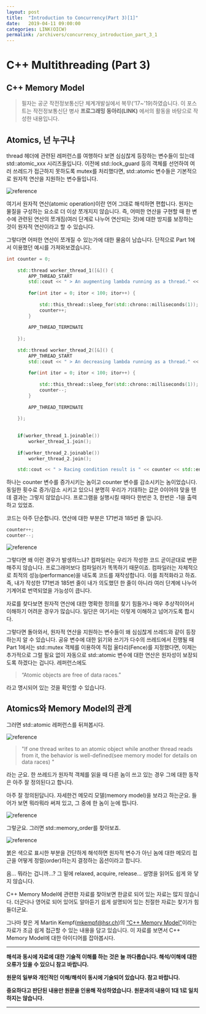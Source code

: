 ```yaml
---
layout: post
title:  "Introduction to Concurrency(Part 3)[1]"
date:   2019-04-11 09:00:00
categories: LINK(OICW)
permalink: /archivers/concurrency_introduction_part_3_1
---
```


# C++ Multithreading (Part 3)
## C++ Memory Model

> 필자는 공군 작전정보통신단 체계개발실에서 복무('17~'19)하였습니다. 이 포스트는 작전정보통신단 병사 **프로그래밍 동아리(LINK)** 에서의 활동을 바탕으로 작성한 내용입니다.

## Atomics, 넌 누구냐

  thread 헤더에 관련된 레퍼런스를 여행하다 보면 심심찮게 등장하는 변수들이 있는데 std::atomic_xxx 시리즈들입니다. 이전에 std::lock_guard 등의 객체를 선언하여 여러 쓰레드가 접근하지 못하도록 mutex를 처리했다면, std::atomic 변수들은 기본적으로 원자적 연산을 지원하는 변수들입니다. 
  
![reference](/assets/posts/2019-04-11-concurrency-introduction-part-3/2019-04-11-00.jpg)

여기서 원자적 연산(atomic operation)이란 언어 그대로 해석하면 편합니다. 원자는 물질을 구성하는 요소로 더 이상 쪼개지지 않습니다. 즉, 어떠한 연산을 구현할 때 한 변수에 관련된 연산의 쪼개짐(여러 단계로 나누어 연산되는 것)에 대한 방지를 보장하는 것이 원자적 연산이라고 할 수 있습니다. 

그렇다면 어떠한 연산이 쪼개질 수 있는가에 대한 물음이 남습니다. 단적으로 Part 1에서 이용했던 예시를 가져와보겠습니다. 

```cpp
int counter = 0;
	
	std::thread worker_thread_1([&]() {
		APP_THREAD_START
		std::cout << " > An augmenting lambda running as a thread." << std::endl;
				
		for(int itor = 0; itor < 100; itor++) {
			
			std::this_thread::sleep_for(std::chrono::milliseconds(1));
			counter++;
		}
		
		APP_THREAD_TERMINATE
		
	});
	
	std::thread worker_thread_2([&]() {
		APP_THREAD_START
		std::cout << " > An decreasing lambda running as a thread." << std::endl;
				
		for(int itor = 0; itor < 100; itor++) {
			
			std::this_thread::sleep_for(std::chrono::milliseconds(1));
			counter--;
		}
		
		APP_THREAD_TERMINATE
		
	});
	
	
	if(worker_thread_1.joinable())
		worker_thread_1.join();
	
	if(worker_thread_2.joinable())
		worker_thread_2.join();

	std::cout << " > Racing condition result is " << counter << std::endl;
```

하나는 counter 변수를 증가시키는 놈이고 counter 변수를 감소시키는 놈이었습니다. 동일한 횟수로 증가/감소 시키고 있으니 분명히 우리가 기대하는 값은 0이어야 맞을 텐데 결과는 그렇지 않았습니다. 프로그램을 실행시킬 때마다 한번은 3, 한번은 -1을 출력하고 있었죠. 

코드는 아주 단순합니다. 연산에 대한 부분은 171번과 185번 줄 입니다.

```cpp
counter++;
counter--;
```

![reference](/assets/posts/2019-04-11-concurrency-introduction-part-3/2019-04-11-01.jpg)

그렇다면 왜 이런 경우가 발생하느냐? 컴파일러는 우리가 작성한 코드 곧이곧대로 변환해주지 않습니다. 프로그래머보다 컴파일러가 똑똑하기 때문이죠. 컴파일러는 자체적으로 최적의 성능(performance)을 내도록 코드를 재작성합니다. 이를 최적화라고 하죠. 즉, 내가 작성한 171번과 185번 줄이 내가 의도했던 한 줄이 아니라 여러 단계에 나누어 기계어로 번역되었을 가능성이 큽니다.

자료를 찾다보면 원자적 연산에 대한 명확한 정의를 찾기 힘들거나 매우 추상적이어서 이해하기 어려운 경우가 많습니다. 일단은 여기서는 이렇게 이해하고 넘어가도록 합시다.

그렇다면 돌아와서, 원자적 연산을 지원하는 변수들이 왜 심심찮게 쓰레드와 같이 등장하는지 알 수 있습니다. 공유 변수에 대한 읽기와 쓰기가 다수의 쓰레드에서 진행될 때 Part 1에서는 std::mutex 객체를 이용하여 직접 울타리(Fence)를 지정했다면, 이제는 추가적으로 그럴 필요 없이 자동으로 std::atomic 변수에 대한 연산은 원자성이 보장되도록 하겠다는 겁니다. 레퍼런스에도

> “Atomic objects are free of data races.”

라고 명시되어 있는 것을 확인할 수 있습니다.

## Atomics와 Memory Model의 관계

그러면 std::atomic 레퍼런스를 뒤져봅시다. 

![reference](/assets/posts/2019-04-11-concurrency-introduction-part-3/2019-04-11-02.jpg)

> "If one thread writes to an atomic object while another thread reads from it, the behavior is well-defined(see memory model for details on data races) "

라는 군요. 한 쓰레드가 원자적 객체를 읽을 때 다른 놈이 쓰고 있는 경우 그에 대한 동작은 아주 잘 정의된다고 합니다.

아주 잘 정의된답니다. 자세한건 메모리 모델(memory model)을 보라고 하는군요. 들어가 보면 뭐라뭐라 써져 있고, 그 중에 한 놈이 눈에 띕니다.

![reference](/assets/posts/2019-04-11-concurrency-introduction-part-3/2019-04-11-03.jpg)

그렇군요. 그러면 std::memory_order를 찾아보죠.

![reference](/assets/posts/2019-04-11-concurrency-introduction-part-3/2019-04-11-04.jpg)

붉은 색으로 표시한 부분을 간단하게 해석하면 원자적 변수가 아닌 놈에 대한 메모리 접근을 어떻게 정렬(order)하는지 결정하는 옵션이라고 합니다. 

음... 뭐라는 겁니까...? 그 밑에 relaxed, acquire, release... 설명을 읽어도 쉽게 와 닿지 않습니다.

C++ Memory Model에 관련한 자료를 찾아보면 한글로 되어 있는 자료는 많지 않습니다. 더군다나 영어로 되어 있어도 알아듣기 쉽게 설명되어 있는 친절한 자료는 찾기가 힘들더군요.

그나마 찾은 게 Martin Kempf(mkempf@hsr.ch)의 [“C++ Memory Model"](https://wiki.ifs.hsr.ch/SemProgAnTr/files/CppMemoryModel_26_12_12.pdf)이라는 자료가 조금 쉽게 접근할 수 있는 내용을 담고 있습니다. 이 자료를 보면서 C++ Memory Model에 대한 아이디어를 잡아봅시다.

-----

**해석과 동시에 자료에 대한 기술적 이해를 하는 것은 늘 까다롭습니다. 해석/이해에 대한 오류가 있을 수 있으니 참고 바랍니다.**

**원문의 일부와 개인적인 이해/해석이 동시에 기술되어 있습니다. 참고 바랍니다.**

**중요하다고 판단된 내용만 원문을 인용해 작성하였습니다. 원문과의 내용이 1대 1로 일치하지는 않습니다.**

-----










